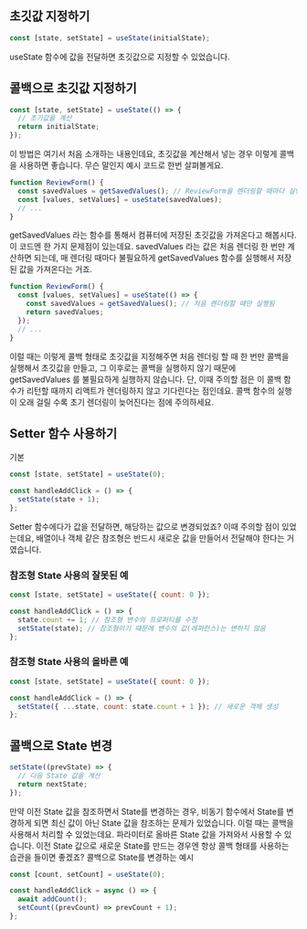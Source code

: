 ## 초깃값 지정하기

```javascript
const [state, setState] = useState(initialState);
```

useState 함수에 값을 전달하면 초깃값으로 지정할 수 있었습니다.

## 콜백으로 초깃값 지정하기

```javascript
const [state, setState] = useState(() => {
  // 초기값을 계산
  return initialState;
});
```

이 방법은 여기서 처음 소개하는 내용인데요,
초깃값을 계산해서 넣는 경우 이렇게 콜백을 사용하면 좋습니다.
무슨 말인지 예시 코드로 한번 살펴볼게요.

```javascript
function ReviewForm() {
  const savedValues = getSavedValues(); // ReviewForm을 렌더링할 때마다 실행됨
  const [values, setValues] = useState(savedValues);
  // ...
}
```

getSavedValues 라는 함수를 통해서 컴퓨터에 저장된 초깃값을 가져온다고 해봅시다.
이 코드엔 한 가지 문제점이 있는데요. savedValues 라는 값은 처음 렌더링 한 번만 계산하면 되는데,
매 렌더링 때마다 불필요하게 getSavedValues 함수를 실행해서 저장된 값을 가져온다는 거죠.

```javascript
function ReviewForm() {
  const [values, setValues] = useState(() => {
    const savedValues = getSavedValues(); // 처음 렌더링할 때만 실행됨
    return savedValues;
  });
  // ...
}
```

이럴 때는 이렇게 콜백 형태로 초깃값을 지정해주면
처음 렌더링 할 때 한 번만 콜백을 실행해서 초깃값을 만들고,
그 이후로는 콜백을 실행하지 않기 때문에 getSavedValues 를 불필요하게 실행하지 않습니다.
단, 이때 주의할 점은 이 콜백 함수가 리턴할 때까지 리액트가 렌더링하지 않고 기다린다는 점인데요.
콜백 함수의 실행이 오래 걸릴 수록 초기 렌더링이 늦어진다는 점에 주의하세요.

## Setter 함수 사용하기

기본

```javascript
const [state, setState] = useState(0);

const handleAddClick = () => {
  setState(state + 1);
};
```

Setter 함수에다가 값을 전달하면, 해당하는 값으로 변경되었죠?
이때 주의할 점이 있었는데요,
배열이나 객체 같은 참조형은 반드시 새로운 값을 만들어서 전달해야 한다는 거였습니다.

### 참조형 State 사용의 잘못된 예

```javascript
const [state, setState] = useState({ count: 0 });

const handleAddClick = () => {
  state.count += 1; // 참조형 변수의 프로퍼티를 수정
  setState(state); // 참조형이기 때문에 변수의 값(레퍼런스)는 변하지 않음
};
```

### 참조형 State 사용의 올바른 예

```javascript
const [state, setState] = useState({ count: 0 });

const handleAddClick = () => {
  setState({ ...state, count: state.count + 1 }); // 새로운 객체 생성
};
```

## 콜백으로 State 변경

```javascript
setState((prevState) => {
  // 다음 State 값을 계산
  return nextState;
});
```

만약 이전 State 값을 참조하면서 State를 변경하는 경우,
비동기 함수에서 State를 변경하게 되면 최신 값이 아닌 State 값을 참조하는 문제가 있었습니다.
이럴 때는 콜백을 사용해서 처리할 수 있었는데요. 파라미터로 올바른 State 값을 가져와서 사용할 수 있습니다.
이전 State 값으로 새로운 State를 만드는 경우엔 항상 콜백 형태를 사용하는 습관을 들이면 좋겠죠?
콜백으로 State를 변경하는 예시

```javascript
const [count, setCount] = useState(0);

const handleAddClick = async () => {
  await addCount();
  setCount((prevCount) => prevCount + 1);
};
```
